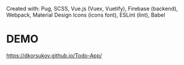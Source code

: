 Created with:
  Pug,
  SCSS,
  Vue.js (Vuex, Vuetify),
  Firebase (backend),
  Webpack,
  Material Design Icons (icons font),
  ESLint (lint),
  Babel

# DEMO
https://dkorsukov.github.io/Todo-App/
